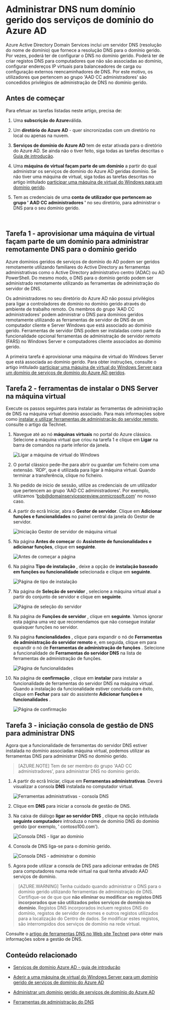 <properties
    pageTitle="Azure Active Directory serviços de domínio: Administrar o DNS na domínios geridos | Microsoft Azure"
    description="Administrar DNS no Azure Active Directory Domain Services geridos domínios"
    services="active-directory-ds"
    documentationCenter=""
    authors="mahesh-unnikrishnan"
    manager="stevenpo"
    editor="curtand"/>

<tags
    ms.service="active-directory-ds"
    ms.workload="identity"
    ms.tgt_pltfrm="na"
    ms.devlang="na"
    ms.topic="article"
    ms.date="10/03/2016"
    ms.author="maheshu"/>

# <a name="administer-dns-on-an-azure-ad-domain-services-managed-domain"></a>Administrar DNS num domínio gerido dos serviços de domínio do Azure AD
Azure Active Directory Domain Services inclui um servidor DNS (resolução do nome de domínio) que fornece a resolução DNS para o domínio gerido. Por vezes, poderá ter de configurar o DNS no domínio gerido. Poderá ter de criar registos DNS para computadores que não são associadas ao domínio, configurar endereços IP virtuais para balanceadores de carga ou configuração externos reencaminhadores de DNS. Por este motivo, os utilizadores que pertencem ao grupo 'AAD CC administradores' são concedidos privilégios de administração de DNS no domínio gerido.


## <a name="before-you-begin"></a>Antes de começar
Para efetuar as tarefas listadas neste artigo, precisa de:

1. Uma **subscrição do Azure**válida.

2. Um **diretório do Azure AD** - quer sincronizadas com um diretório no local ou apenas na nuvem.

3. **Serviços de domínio do Azure AD** tem de estar ativada para o diretório do Azure AD. Se ainda não o tiver feito, siga todas as tarefas descritas o [Guia de introdução](./active-directory-ds-getting-started.md).

4. Uma **máquina de virtual façam parte de um domínio** a partir do qual administrar os serviços de domínio do Azure AD geridas domínio. Se não tiver uma máquina de virtual, siga todas as tarefas descritas no artigo intitulado [participar uma máquina de virtual do Windows para um domínio gerido](./active-directory-ds-admin-guide-join-windows-vm.md).

5. Tem as credenciais de uma **conta de utilizador que pertencem ao grupo ' AAD CC administradores '** no seu diretório, para administrar o DNS para o seu domínio gerido.

<br>

## <a name="task-1---provision-a-domain-joined-virtual-machine-to-remotely-administer-dns-for-the-managed-domain"></a>Tarefa 1 - aprovisionar uma máquina de virtual façam parte de um domínio para administrar remotamente DNS para o domínio gerido
Azure domínios geridos de serviços de domínio do AD podem ser geridos remotamente utilizando familiares do Active Directory as ferramentas administrativas como o Active Directory administrativo centro (ADAC) ou AD PowerShell. Do mesmo modo, o DNS para o domínio gerido podem ser administrado remotamente utilizando as ferramentas de administração do servidor de DNS.

Os administradores no seu diretório do Azure AD não possui privilégios para ligar a controladores de domínio no domínio gerido através do ambiente de trabalho remoto. Os membros do grupo 'AAD CC administradores' podem administrar o DNS para domínios geridos remotamente utilizando as ferramentas de servidor de DNS de um computador cliente e Server Windows que está associado ao domínio gerido. Ferramentas de servidor DNS podem ser instaladas como parte da funcionalidade opcional ferramentas de administração de servidor remoto (FARS) no Windows Server e computadores cliente associados ao domínio gerido.

A primeira tarefa é aprovisionar uma máquina de virtual do Windows Server que está associada ao domínio gerido. Para obter instruções, consulte o artigo intitulado [participar uma máquina de virtual do Windows Server para um domínio de serviços de domínio do Azure AD geridos](active-directory-ds-admin-guide-join-windows-vm.md).


## <a name="task-2---install-dns-server-tools-on-the-virtual-machine"></a>Tarefa 2 - ferramentas de instalar o DNS Server na máquina virtual
Execute os passos seguintes para instalar as ferramentas de administração de DNS na máquina virtual domínio associado. Para mais informações sobre como [instalar e utilizar ferramentas de administração do servidor remoto](https://technet.microsoft.com/library/hh831501.aspx), consulte o artigo da Technet.

1. Navegue até ao nó **máquinas virtuais** no portal do Azure clássico. Selecione a máquina virtual que criou na tarefa 1 e clique em **Ligar** na barra de comandos na parte inferior da janela.

    ![Ligar a máquina de virtual do Windows](./media/active-directory-domain-services-admin-guide/connect-windows-vm.png)

2. O portal clássico pede-lhe para abrir ou guardar um ficheiro com uma extensão. 'RDP', que é utilizada para ligar à máquina virtual. Quando terminar a transferência, clique no ficheiro.

3. No pedido de início de sessão, utilize as credenciais de um utilizador que pertencem ao grupo 'AAD CC administradores'. Por exemplo, utilizamos 'bob@domainservicespreview.onmicrosoft.com' no nosso caso.

4. A partir do ecrã Iniciar, abra o **Gestor de servidor**. Clique em **Adicionar funções e funcionalidades** no painel central da janela do Gestor de servidor.

    ![Iniciação Gestor de servidor de máquina virtual](./media/active-directory-domain-services-admin-guide/install-rsat-server-manager.png)

5. Na página **Antes de começar** do **Assistente de funcionalidades e adicionar funções**, clique em **seguinte**.

    ![Antes de começar a página](./media/active-directory-domain-services-admin-guide/install-rsat-server-manager-add-roles-begin.png)

6. Na página **Tipo de instalação** , deixe a opção de **instalação baseado em funções ou funcionalidade** selecionada e clique em **seguinte**.

    ![Página de tipo de instalação](./media/active-directory-domain-services-admin-guide/install-rsat-server-manager-add-roles-type.png)

7. Na página de **Seleção de servidor** , selecione a máquina virtual atual a partir do conjunto de servidor e clique em **seguinte**.

    ![Página de seleção do servidor](./media/active-directory-domain-services-admin-guide/install-rsat-server-manager-add-roles-server.png)

8. Na página de **Funções de servidor** , clique em **seguinte**. Vamos ignorar esta página uma vez que recomendamos que não consegue instalar quaisquer funções no servidor.

9. Na página **funcionalidades** , clique para expandir o nó de **Ferramentas de administração do servidor remoto** e, em seguida, clique em para expandir o nó de **Ferramentas de administração de funções** . Selecione a funcionalidade de **Ferramentas do servidor DNS** na lista de ferramentas de administração de funções.

    ![Página de funcionalidades](./media/active-directory-domain-services-admin-guide/install-rsat-server-manager-add-roles-dns-tools.png)

10. Na página de **confirmação** , clique em **instalar** para instalar a funcionalidade de ferramentas do servidor DNS na máquina virtual. Quando a instalação da funcionalidade estiver concluída com êxito, clique em **Fechar** para sair do assistente **Adicionar funções e funcionalidades** .

    ![Página de confirmação](./media/active-directory-domain-services-admin-guide/install-rsat-server-manager-add-roles-dns-confirmation.png)


## <a name="task-3---launch-the-dns-management-console-to-administer-dns"></a>Tarefa 3 - iniciação consola de gestão de DNS para administrar DNS
Agora que a funcionalidade de ferramentas do servidor DNS estiver instalada no domínio associadas máquina virtual, podemos utilizar as ferramentas DNS para administrar DNS no domínio gerido.

> [AZURE.NOTE] Tem de ser membro do grupo 'AAD CC administradores', para administrar DNS no domínio gerido.

1. A partir do ecrã Iniciar, clique em **Ferramentas administrativas**. Deverá visualizar a consola **DNS** instalada no computador virtual.

    ![Ferramentas administrativas - consola DNS](./media/active-directory-domain-services-admin-guide/install-rsat-dns-tools-installed.png)

2. Clique em **DNS** para iniciar a consola de gestão de DNS.

3. Na caixa de diálogo **ligar ao servidor DNS** , clique na opção intitulada **seguinte computador**e introduza o nome de domínio DNS do domínio gerido (por exemplo, ' contoso100.com').

    ![Consola DNS - ligar ao domínio](./media/active-directory-domain-services-admin-guide/dns-console-connect-to-domain.png)

4. Consola de DNS liga-se para o domínio gerido.

    ![Consola DNS - administrar o domínio](./media/active-directory-domain-services-admin-guide/dns-console-managed-domain.png)

5. Agora pode utilizar a consola de DNS para adicionar entradas de DNS para computadores numa rede virtual na qual tenha ativado AAD serviços de domínio.

> [AZURE.WARNING] Tenha cuidado quando administrar o DNS para o domínio gerido utilizando ferramentas de administração de DNS. Certifique-se de que que **não eliminar ou modificar os registos DNS incorporados que são utilizados pelos serviços de domínio no domínio**. Registos DNS incorporados incluem registos DNS do domínio, registos de servidor de nomes e outros registos utilizados para a localização do Centro de dados. Se modificar estes registos, são interrompidos dos serviços de domínio na rede virtual.


Consulte o [artigo de ferramentas DNS no Web site Technet](https://technet.microsoft.com/library/cc753579.aspx) para obter mais informações sobre a gestão de DNS.


## <a name="related-content"></a>Conteúdo relacionado

- [Serviços de domínio Azure AD - guia de introdução](./active-directory-ds-getting-started.md)

- [Aderir a uma máquina de virtual do Windows Server para um domínio gerido de serviços de domínio do Azure AD](active-directory-ds-admin-guide-join-windows-vm.md)

- [Administrar um domínio gerido de serviços de domínio do Azure AD](active-directory-ds-admin-guide-administer-domain.md)

- [Ferramentas de administração do DNS](https://technet.microsoft.com/library/cc753579.aspx)
